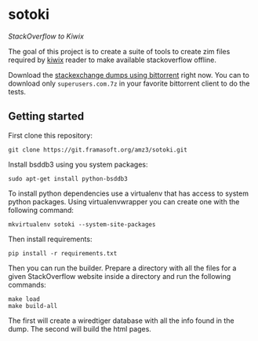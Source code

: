 # sotoki

*StackOverflow to Kiwix*

The goal of this project is to create a suite of tools to create
zim files required by [kiwix](http://kiwix.org/) reader to make
available stackoverflow offline.

Download the [stackexchange dumps using bittorrent](https://archive.org/details/stackexchange) right now. You can to download only `superusers.com.7z`
in your favorite bittorrent client to do the tests.


## Getting started

First clone this repository:

```
git clone https://git.framasoft.org/amz3/sotoki.git
```

Install bsddb3 using you system packages:

```
sudo apt-get install python-bsddb3
```

To install python dependencies use a virtualenv that has
access to system python packages. Using virtualenvwrapper you can
create one with the following command:

```
mkvirtualenv sotoki --system-site-packages
```

Then install requirements:

```
pip install -r requirements.txt
```

Then you can run the builder. Prepare a directory with all the files for a given
StackOverflow website inside a directory and run the following commands:

```
make load
make build-all
```

The first will create a wiredtiger database with all the info found in the dump.
The second will build the html pages.
